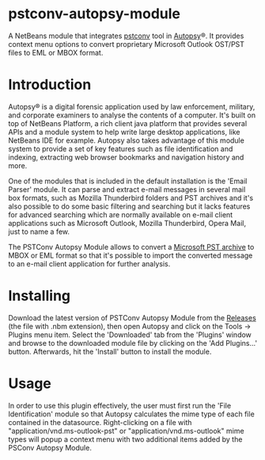 # pstconv-autopsy-module

A NetBeans module that integrates [pstconv](https://github.com/cjmach/pstconv) tool in [Autopsy](https://www.sleuthkit.org/autopsy/)&reg;. It provides context menu options to convert proprietary Microsoft Outlook OST/PST files to EML or MBOX format.

# Introduction

Autopsy&reg; is a digital forensic application used by law enforcement, military, and corporate examiners to analyse the contents of a computer. It's built on top of NetBeans Platform, a rich client java platform that provides several APIs and a module system to help write large desktop applications, like NetBeans IDE for example. Autopsy also takes advantage of this module system to provide a set of key features such as file identification and indexing, extracting web browser bookmarks and navigation history and more.

One of the modules that is included in the default installation is the 'Email Parser' module. It can parse and extract e-mail messages in several mail box formats, such as Mozilla Thunderbird folders and PST archives and it's also possible to do some basic filtering and searching but it lacks features for advanced searching which are normally available on e-mail client applications such as Microsoft Outlook, Mozilla Thunderbird, Opera Mail, just to name a few.

The PSTConv Autopsy Module allows to convert a [Microsoft PST archive](https://learn.microsoft.com/en-us/openspecs/office_file_formats/ms-pst/) to MBOX or EML format so that it's possible to import the converted message to an e-mail client application for further analysis. 

# Installing

Download the latest version of PSTConv Autopsy Module from the [Releases](https://github.com/cjmach/pstconv-autopsy-module/releases) (the file with .nbm extension), then open Autopsy and click on the Tools -> Plugins menu item. Select the 'Downloaded' tab from the 'Plugins' window and browse to the downloaded module file by clicking on the 'Add Plugins...' button. Afterwards, hit the 'Install' button to install the module.

# Usage

In order to use this plugin effectively, the user must first run the 'File Identification' module so that Autopsy calculates the mime type of each file contained in the datasource. Right-clicking on a file with "application/vnd.ms-outlook-pst" or "application/vnd.ms-outlook" mime types will popup a context menu with two additional items added by the PSConv Autopsy Module.

